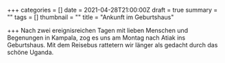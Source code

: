 +++
categories = []
date = 2021-04-28T21:00:00Z
draft = true
summary = ""
tags = []
thumbnail = ""
title = "Ankunft im Geburtshaus"

+++
Nach zwei ereignisreichen Tagen mit lieben Menschen und Begenungen in Kampala, zog es uns am Montag nach Atiak ins Geburtshaus. Mit dem Reisebus rattetern wir länger als gedacht durch das schöne Uganda. 